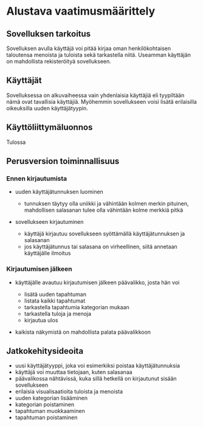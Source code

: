 # Alustava vaatimusmäärittely

## Sovelluksen tarkoitus

Sovelluksen avulla käyttäjä voi pitää kirjaa oman henkilökohtaisen taloutensa menoista ja tuloista sekä tarkastella niitä. Useamman käyttäjän on mahdollista rekisteröityä sovellukseen.

## Käyttäjät

Sovelluksessa on alkuvaiheessa vain yhdenlaisia käyttäjiä eli tyypiltään nämä ovat tavallisia käyttäjiä. Myöhemmin sovellukseen voisi lisätä erilaisilla oikeuksilla uuden käyttäjätyypin.

## Käyttöliittymäluonnos

Tulossa

## Perusversion toiminnallisuus

### Ennen kirjautumista

* uuden käyttäjätunnuksen luominen
  * tunnuksen täytyy olla uniikki ja vähintään kolmen merkin pituinen, mahdollisen salasanan tulee olla vähintään kolme merkkiä pitkä

* sovellukseen kirjautuminen
  * käyttäjä kirjautuu sovellukseen syöttämällä käyttäjätunnuksen ja salasanan
  * jos käyttäjätunnus tai salasana on virheellinen, siitä annetaan käyttäjälle ilmoitus
  
### Kirjautumisen jälkeen

* käyttäjälle avautuu kirjautumisen jälkeen päävalikko, josta hän voi
  * lisätä uuden tapahtuman
  * listata kaikki tapahtumat
  * tarkastella tapahtumia kategorian mukaan
  * tarkastella tuloja ja menoja
  * kirjautua ulos
  
* kaikista näkymistä on mahdollista palata päävalikkoon

## Jatkokehitysideoita

* uusi käyttäjätyyppi, joka voi esimerkiksi poistaa käyttäjätunnuksia
* käyttäjä voi muuttaa tietojaan, kuten salasanaa
* päävalikossa nähtävissä, kuka sillä hetkellä on kirjautunut sisään sovellukseen
* erilaisia visualisaatioita tuloista ja menoista
* uuden kategorian lisääminen
* kategorian poistaminen
* tapahtuman muokkaaminen
* tapahtuman poistaminen
